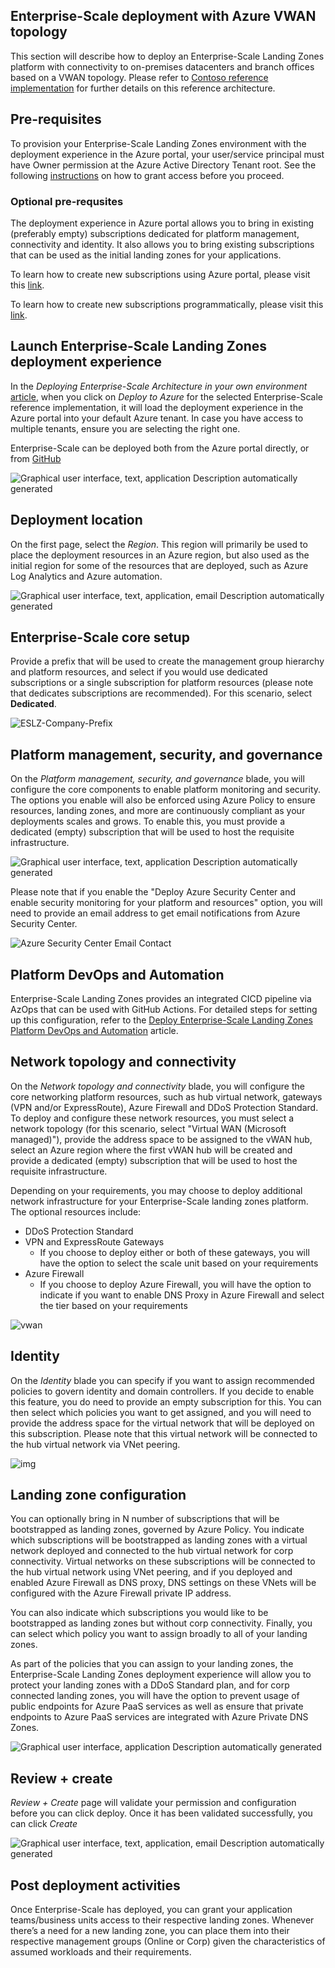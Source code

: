 ## Enterprise-Scale deployment with Azure VWAN topology

This section will describe how to deploy an Enterprise-Scale Landing Zones platform with connectivity to on-premises datacenters and branch offices based on a VWAN topology. Please refer to [Contoso reference implementation](https://github.com/Azure/Enterprise-Scale/tree/main/docs/reference/contoso/Readme.md) for further details on this reference architecture.

## Pre-requisites

To provision your Enterprise-Scale Landing Zones environment with the deployment experience in the Azure portal, your user/service principal must have Owner permission at the Azure Active Directory Tenant root. See the following [instructions](./Deploying-Enterprise-Scale-Pre-requisites) on how to grant access before you proceed.

### Optional pre-requsites

The deployment experience in Azure portal allows you to bring in existing (preferably empty) subscriptions dedicated for platform management, connectivity and identity. It also allows you to bring existing subscriptions that can be used as the initial landing zones for your applications.

To learn how to create new subscriptions using Azure portal, please visit this [link](https://azure.microsoft.com/en-us/blog/create-enterprise-subscription-experience-in-azure-portal-public-preview/).

To learn how to create new subscriptions programmatically, please visit this [link](https://docs.microsoft.com/en-us/azure/cost-management-billing/manage/programmatically-create-subscription).

## Launch Enterprise-Scale Landing Zones deployment experience

In the *Deploying Enterprise-Scale Architecture in your own environment* [article](https://github.com/Azure/Enterprise-Scale#deploying-enterprise-scale-architecture-in-your-own-environment), when you click on *Deploy to Azure* for the selected Enterprise-Scale reference implementation, it will load the deployment experience in the Azure portal into your default Azure tenant. In case you have access to multiple tenants, ensure you are selecting the right one.

Enterprise-Scale can be deployed both from the Azure portal directly, or from [GitHub](https://github.com/Azure/Enterprise-Scale#deploying-enterprise-scale-architecture-in-your-own-environment)

![Graphical user interface, text, application  Description automatically generated](./media/clip_image004.jpg)

## Deployment location

On the first page, select the *Region*. This region will primarily be used to place the deployment resources in an Azure region, but also used as the initial region for some of the resources that are deployed, such as Azure Log Analytics and Azure automation.

![Graphical user interface, text, application, email  Description automatically generated](./media/clip_image010.jpg)

## Enterprise-Scale core setup

Provide a prefix that will be used to create the management group hierarchy and platform resources, and select if you would use dedicated subscriptions or a single subscription for platform resources (please note that dedicates subscriptions are recommended). For this scenario, select **Dedicated**.

![ESLZ-Company-Prefix](./media/ESLZ-Company-Prefix.JPG)

## Platform management, security, and governance

On the *Platform management, security, and governance* blade, you will configure the core components to enable platform monitoring and security. The options you enable will also be enforced using Azure Policy to ensure resources, landing zones, and more are continuously compliant as your deployments scales and grows. To enable this, you must provide a dedicated (empty) subscription that will be used to host the requisite infrastructure.

![Graphical user interface, text, application  Description automatically generated](./media/clip_image014.jpg)

Please note that if you enable the "Deploy Azure Security Center and enable security monitoring for your platform and resources" option, you will need to provide an email address to get email notifications from Azure Security Center.

![Azure Security Center Email Contact](./media/clip_image014asc.jpg)

## Platform DevOps and Automation

Enterprise-Scale Landing Zones provides an integrated CICD pipeline via AzOps that can be used with GitHub Actions. For detailed steps for setting up this configuration, refer to the [Deploy Enterprise-Scale Landing Zones Platform DevOps and Automation](./Deploying-Enterprise-Scale-Platform-DevOps) article.

## Network topology and connectivity
On the *Network topology and connectivity* blade, you will configure the core networking platform resources, such as hub virtual network, gateways (VPN and/or ExpressRoute), Azure Firewall and DDoS Protection Standard. To deploy and configure these network resources, you must select a network topology (for this scenario, select "Virtual WAN (Microsoft managed)"), provide the address space to be assigned to the vWAN hub, select an Azure region where the first vWAN hub will be created and provide a dedicated (empty) subscription that will be used to host the requisite infrastructure.

Depending on your requirements, you may choose to deploy additional network infrastructure for your Enterprise-Scale landing zones platform. The optional resources include:

* DDoS Protection Standard
* VPN and ExpressRoute Gateways
  * If you choose to deploy either or both of these gateways, you will have the option to select the scale unit based on your requirements
* Azure Firewall
  * If you choose to deploy Azure Firewall, you will have the option to indicate if you want to enable DNS Proxy in Azure Firewall and select the tier based on your requirements

 ![vwan](https://user-images.githubusercontent.com/79409563/136347080-98c1ab5e-967a-450c-ae03-63c0bb571689.JPG)

## Identity
On the *Identity* blade you can specify if you want to assign recommended policies to govern identity and domain controllers. If you decide to enable this feature, you do need to provide an empty subscription for this. You can then select which policies you want to get assigned, and you will need to provide the address space for the virtual network that will be deployed on this subscription. Please note that this virtual network will be connected to the hub virtual network via VNet peering. 

 ![img](./media/clip_image036c.png)

## Landing zone configuration

You can optionally bring in N number of subscriptions that will be bootstrapped as landing zones, governed by Azure Policy. You indicate which subscriptions will be bootstrapped as landing zones with a virtual network deployed and connected to the hub virtual network for corp connectivity. Virtual networks on these subscriptions will be connected to the hub virtual network using VNet peering, and if you deployed and enabled Azure Firewall as DNS proxy, DNS settings on these VNets will be configured with the Azure Firewall private IP address.

You can also indicate which subscriptions you would like to be bootstrapped as landing zones but without corp connectivity. Finally, you can select which policy you want to assign broadly to all of your landing zones.

As part of the policies that you can assign to your landing zones, the Enterprise-Scale Landing Zones deployment experience will allow you to protect your landing zones with a DDoS Standard plan, and for corp connected landing zones, you will have the option to prevent usage of public endpoints for Azure PaaS services as well as ensure that private endpoints to Azure PaaS services are integrated with Azure Private DNS Zones. 

![Graphical user interface, application  Description automatically generated](./media/clip_image037.jpg)

## Review + create

*Review + Create* page will validate your permission and configuration before you can click deploy. Once it has been validated successfully, you can click *Create*

![Graphical user interface, text, application, email  Description automatically generated](./media/clip_image039.jpg)

## Post deployment activities

Once Enterprise-Scale has deployed, you can grant your application teams/business units access to their respective landing zones. Whenever there’s a need for a new landing zone, you can place them into their respective management groups (Online or Corp) given the characteristics of assumed workloads and their requirements.
